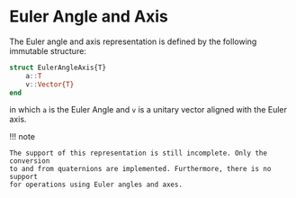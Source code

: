 Euler Angle and Axis
====================

The Euler angle and axis representation is defined by the following immutable
structure:

```julia
struct EulerAngleAxis{T}
    a::T
    v::Vector{T}
end
```

in which `a` is the Euler Angle and `v` is a unitary vector aligned with the
Euler axis.

!!! note

    The support of this representation is still incomplete. Only the conversion
    to and from quaternions are implemented. Furthermore, there is no support
    for operations using Euler angles and axes.

